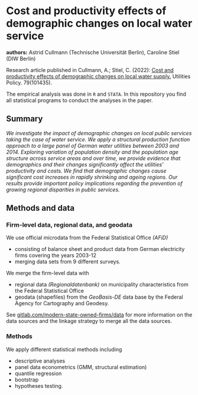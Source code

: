 # Cost and productivity effects of demographic changes on local water service

**authors:** Astrid Cullmann (Technische Universität Berlin), Caroline Stiel (DIW Berlin)

Research article published in Cullmann, A.; Stiel, C. (2022): [Cost and productivity effects of demographic changes on local water supply.](https://doi.org/10.1016/j.jup.2022.101435) Utilities Policy. 79(101435).

The empirical analysis was done in `R` and `STATA`. In this repository you find all statistical programs to conduct the analyses in the paper.

## Summary

_We investigate the impact of demographic changes on local public services taking the case of water service. We apply a structural production function approach to a large panel of German water utilities between 2003 and 2014. Exploring variation of population density and the population age structure across service areas and over time, we provide evidence that demographics and their changes significantly affect the utilities’ productivity and costs. We find that demographic changes cause significant cost increases in rapidly shrinking and ageing regions. Our results provide important policy implications regarding the prevention of growing regional disparities in public services._

## Methods and data

### Firm-level data, regional data, and geodata

 We use official microdata from the Federal Statistical Office *(AFiD)*

- consisting of balance sheet and product data from German electricity firms covering the years 2003-12
- merging data sets from 9 different surveys.

We merge the firm-level data with 

- regional data _(Regionaldatenbank)_ on municipality characteristics from the Federal Statistical Office 
- geodata (shapefiles) from the _GeoBasis-DE_ data base by the Federal Agency for Cartography and Geodesy.

See [gitlab.com/modern-state-owned-firms/data](https://gitlab.com/modern-state-owned-firms/data) for more information on the data sources and the linkage strategy to merge all the data sources.

### Methods

We apply different statistical methods including 

- descriptive analyses
- panel data econometrics (GMM, structural estimation)
- quantile regression
- bootstrap
- hypotheses testing.

